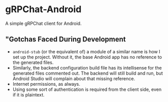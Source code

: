 # gRPChat-Android
A simple gRPChat client for Android.

## "Gotchas Faced During Development
- `android-stub` (or the equivalent of) a module of a similar name is how I set up the project. Without it, the base Android app has no reference to the generated files.
- Similarly, the backend configuration build file has its intellisense for the generated files commented out. The backend will still build and run, but Android Studio will complain about that missing reference.
- Internet permissions, as always.
- Using some sort of authentication is required from the client side, even if it is plaintext.
